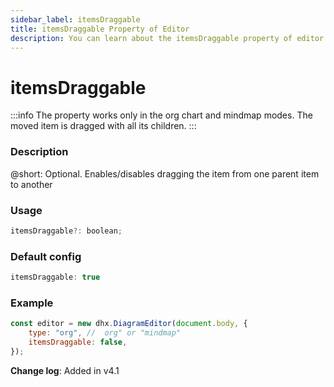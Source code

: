 ```yaml
---
sidebar_label: itemsDraggable
title: itemsDraggable Property of Editor
description: You can learn about the itemsDraggable property of editor in the documentation of the DHTMLX JavaScript Diagram library. Browse developer guides and API reference, try out code examples and live demos, and download a free 30-day evaluation version of DHTMLX Diagram.
---
```


# itemsDraggable

:::info
The property works only in the org chart and mindmap modes. The moved item is dragged with all its children.
:::

### Description

@short: Optional. Enables/disables dragging the item from one parent item to another

### Usage

~~~js
itemsDraggable?: boolean;
~~~

### Default config

~~~js
itemsDraggable: true
~~~

### Example

~~~js
const editor = new dhx.DiagramEditor(document.body, {
    type: "org", //  org" or "mindmap"
    itemsDraggable: false,
});
~~~

**Change log**: Added in v4.1
